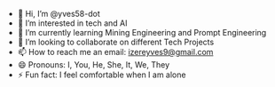 - 👋 Hi, I’m @yves58-dot
- 👀 I’m interested in tech and AI 
- 🌱 I’m currently learning Mining Engineering and Prompt Engineering 
- 💞️ I’m looking to collaborate on different Tech Projects 
- 📫 How to reach me an email: izereyves9@gmail.com
- 😄 Pronouns: I, You, He, She, It, We, They
- ⚡ Fun fact: I feel comfortable when I am alone

<!---
yves58-dot/yves58-dot is a ✨ special ✨ repository because its `README.md` (this file) appears on your GitHub profile.
You can click the Preview link to take a look at your changes.
--->
